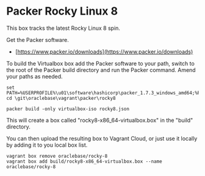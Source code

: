 # Packer Rocky Linux 8

This box tracks the latest Rocky Linux 8 spin.

Get the Packer software.

* [https://www.packer.io/downloads](https://www.packer.io/downloads)

To build the Virtualbox box add the Packer software to your path, switch to the root of the Packer build directory and run the Packer command. Amend your paths as needed.

```
set PATH=%USERPROFILE%\u01\software\hashicorp\packer_1.7.3_windows_amd64;%PATH%
cd \git\oraclebase\vagrant\packer\rocky8

packer build -only virtualbox-iso rocky8.json
```

This will create a box called "rocky8-x86_64-virtualbox.box" in the "build" directory.

You can then upload the resulting box to Vagrant Cloud, or just use it locally by adding it to you local box list.

```
vagrant box remove oraclebase/rocky-8
vagrant box add build/rocky8-x86_64-virtualbox.box --name oraclebase/rocky-8
```
